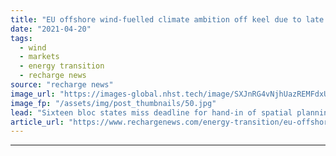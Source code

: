 ```yaml
---
title: "EU offshore wind-fuelled climate ambition off keel due to late hand-in of marine plans"
date: "2021-04-20"
tags: 
  - wind
  - markets
  - energy transition
  - recharge news
source: "recharge news"
image_url: "https://images-global.nhst.tech/image/SXJnRG4vNjhUazREMFdxUUsxdUV3T3pCdS93L2g0dEVBd05WYjdFK2lRND0=/nhst/binary/b3c51ee291796b6834c79112ab090d18"
image_fp: "/assets/img/post_thumbnails/50.jpg"
lead: "Sixteen bloc states miss deadline for hand-in of spatial planning documents key to targeted 300GW build-out of sea-based sector projects, flags WindEurope"
article_url: "https://www.rechargenews.com/energy-transition/eu-offshore-wind-fuelled-climate-ambition-off-keel-due-to-late-hand-in-of-marine-plans/2-1-998547"
---
```


---
